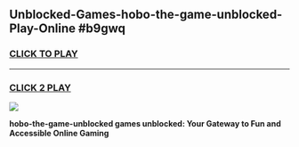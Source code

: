 
## Unblocked-Games-hobo-the-game-unblocked-Play-Online #b9gwq
<h3>
<a href="https://news.freeplayer.one?title=hobo-the-game-unblocked&ref=3">CLICK TO PLAY</a></h3>
<hr>

<h3>
<a href="https://news.freeplayer.one?title=hobo-the-game-unblocked&ref=3">CLICK 2 PLAY</a>
  
</h3>

<a href="https://news.freeplayer.one?title=hobo-the-game-unblocked&ref=3"><img src="https://clearcache.store/games.png"></a>


**hobo-the-game-unblocked games unblocked: Your Gateway to Fun and Accessible Online Gaming**
